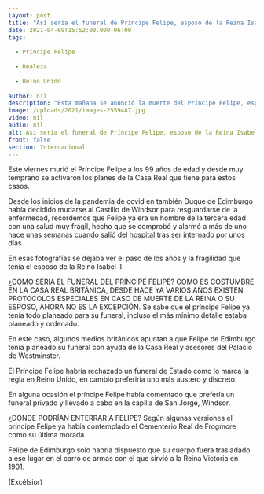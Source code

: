 ```yaml
---
layout: post
title: "Así sería el funeral de Príncipe Felipe, esposo de la Reina Isabel II"
date: 2021-04-09T15:52:00.000-06:00
tags:
  
  - Príncipe Felipe
  
  - Realeza
  
  - Reino Unido
  
author: nil
description: "Esta mañana se anunció la muerte del Príncipe Felipe, esposo de la Reina Isabel II y así es como sería su funeral."
image: /uploads/2021/images-2559487.jpg
video: nil
audio: nil
alt: Así sería el funeral de Príncipe Felipe, esposo de la Reina Isabel II
front: false
section: Internacional
---
```


Este viernes murió el Príncipe Felipe a los 99 años de edad y desde muy temprano se activaron los planes de la Casa Real que tiene para estos casos.

Desde los inicios de la pandemia de covid en también Duque de Edimburgo había decidido mudarse al Castillo de Windsor para resguardarse de la enfermedad, recordemos que Felipe ya era un hombre de la tercera edad con una salud muy frágil, hecho que se comprobó y alarmó a más de uno hace unas semanas cuando salió del hospital tras ser internado por unos días.

En esas fotografías se dejaba ver el paso de los años y la fragilidad que tenía el esposo de la Reino Isabel II.

¿CÓMO SERÍA EL FUNERAL DEL PRÍNCIPE FELIPE?
COMO ES COSTUMBRE EN LA CASA REAL BRITÁNICA, DESDE HACE YA VARIOS AÑOS EXISTEN PROTOCOLOS ESPECIALES EN CASO DE MUERTE DE LA REINA O SU ESPOSO, AHORA NO ES LA EXCEPCIÓN.
Se sabe que el príncipe Felipe ya tenía todo planeado para su funeral, incluso el más mínimo detalle estaba planeado y ordenado.

En este caso, algunos medios británicos apuntan a que Felipe de Edimburgo tenía planeado su funeral con ayuda de la Casa Real y asesores del Palacio de Westminster.

El Príncipe Felipe habría rechazado un funeral de Estado como lo marca la regla en Reino Unido, en cambio preferiría uno más austero y discreto.

En alguna ocasión el príncipe Felipe había comentado que prefería un funeral privado y llevado a cabo en la capilla de San Jorge, Windsor.

¿DÓNDE PODRÍAN ENTERRAR A FELIPE?
Según algunas versiones el príncipe Felipe ya había contemplado el Cementerio Real de Frogmore como su última morada.

Felipe de Edimburgo solo habría dispuesto que su cuerpo fuera trasladado a ese lugar en el carro de armas con el que sirvió a la Reina Victoria en 1901.

(Excélsior)